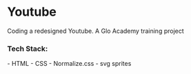 # Youtube
Coding a redesigned Youtube. A Glo Academy training project

<h3>Tech Stack:</h3>
- HTML
- CSS
- Normalize.css
- svg sprites
